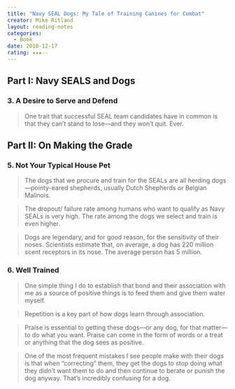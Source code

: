 ```yaml
---
title: "Navy SEAL Dogs: My Tale of Training Canines for Combat"
creator: Mike Ritland 
layout: reading-notes
categories:
  - Book
date: 2018-12-17
rating: ★★★☆☆
---
```


## Part I: Navy SEALS and Dogs 
### 3. A Desire to Serve and Defend 
>One trait that successful SEAL team candidates have in common is that they can’t stand to lose—and they won’t quit. Ever. 

## Part II: On Making the Grade 
### 5. Not Your Typical House Pet

> The dogs that we procure and train for the SEALs are all herding dogs—pointy-eared shepherds, usually Dutch Shepherds or Belgian Malinois. 

> The dropout/ failure rate among humans who want to qualify as Navy SEALs is very high. The rate among the dogs we select and train is even higher. 

> Dogs are legendary, and for good reason, for the sensitivity of their noses. Scientists estimate that, on average, a dog has 220 million scent receptors in its nose. The average person has 5 million. 

### 6. Well Trained
> One simple thing I do to establish that bond and their association with me as a source of positive things is to feed them and give them water myself. 

> Repetition is a key part of how dogs learn through association. 

> Praise is essential to getting these dogs—or any dog, for that matter—to do what you want. Praise can come in the form of words or a treat or anything that the dog sees as positive. 

> One of the most frequent mistakes I see people make with their dogs is that when “correcting” them, they get the dogs to stop doing what they didn’t want them to do and then continue to berate or punish the dog anyway. That’s incredibly confusing for a dog. 

